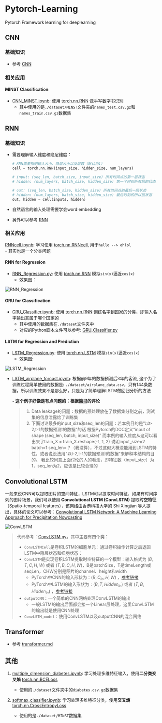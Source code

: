 # Pytorch-Learning
Pytorch Framework learning for deeplearning  

## CNN
### 基础知识
- 参考 [CNN](./CNN/CNN.md)

### 相关应用
#### MINST Classification
- [CNN_MINST.ipynb](./CNN/CNN_MINST.ipynb): 使用 [torch.nn.RNN](https://pytorch.org/docs/stable/generated/torch.nn.RNN.html) 做手写数字书识别  
    - 其中使用的是`./dataset/MINST`文件夹的`names_test.csv.gz`和`names_train.csv.gz`数据集  

## RNN
### 基础知识
- 需要理解输入维度和隐层维度：

  ```python
  # RNN需要指明输入大小、隐层大小以及层数（默认为1）
  cell = torch.nn.RNN(input_size, hidden_size, num_layers)
  
  # input: (seq_len, batch_size, input_size) 所有时间点的第一层状态
  # hidden: (num_layers, batch_size, hidden_size) 第一个时刻所有层的状态
  
  # out: (seq_len, batch_size, hidden_size) 所有时间点的最后一层状态
  # hidden: (num_layers, batch_size, hidden_size) 最后时刻的所以层状态
  out, hidden = cell(inputs, hidden)
  ```

- 自然语言的输入处理需要学会word embedding

- 另外可以参考 [RNN](./RNN/RNN.md)

### 相关应用

[RNNcell.ipynb](./RNN/RNNcell.ipynb): 学习使用 [torch.nn.RNNcell](https://pytorch.org/docs/stable/generated/torch.nn.RNNCell.html?highlight=rnncell#torch.nn.RNNCell), 用于`hello --> ohlol`  
    - 其实也是一个分类问题  

#### RNN for Regression  
- [RNN_Regression.py](./RNN/RNN_Regression.py): 使用 [torch.nn.RNN](https://pytorch.org/docs/stable/generated/torch.nn.RNN.html) 模拟`sin(x)`逼近`cos(x)`  
   - 效果图：  

![RNN_Regression](https://i.loli.net/2021/03/12/4ozBxbLsX1c6f3J.gif)


#### GRU for Classification

- [GRU_Classifier.ipynb](./RNN/GRU_Classifier.ipynb): 使用 [torch.nn.RNN](https://pytorch.org/docs/stable/generated/torch.nn.GRU.html) 训练名字到国家的分类，即输入名字输出其属于哪个国家的
    - 其中使用的数据集在`./dataset`文件夹中  
    - 对应的Python脚本文件可以参考: [GRU_Classifier.py](./RNN/GRU_Classifier.py)

#### LSTM for Regression and Prediction
- [LSTM_Regression.py](./LSTM/LSTM_Regression.py): 使用 [torch.nn.LSTM](https://pytorch.org/docs/stable/generated/torch.nn.LSTM.html) 模拟`sin(x)`逼近`cos(x)`  
   - 效果图:  

![LSTM_Regression](https://i.loli.net/2021/03/12/7OJvI1sP26HuzAF.gif)

- [LSTM_airplane_forcast.ipynb](./LSTM/LSTM_airplane_forcast.ipynb): 根据前9年的数据预测后3年的客流, 这个为了训练过程简单使用的数据是: `./dataset/airplane_data.csv`，只有144条数据，所以训练效果不是那么好，只是为了简单理解LSTM做回归分析的方法

   **- 这个例子好像是有点问题的：根据[简书](https://www.jianshu.com/p/18f397d908be)的评论**

   > 1. Data leakage的问题：数据的预处理放在了数据集分割之前，测试集的信息泄露给了训练集
   > 2. 下面讨论最多的input_size和seq_len的问题：若本例目的是"以t-2,t-1的数据预测t的数据"的话
   >    根据Pytorch的DOC定义“input of shape (seq_len, batch, input_size)”
   >    而本例的输入维度从这可以看出来了train_X = train_X.reshape(-1, 1, 2)
   >    说明input_size=2 batch=1 seq_len=？（我没算），不过这似大概没能用到LSTM的特性，或者说没法用"以t-2,t-1的数据预测t的数据"来解释本结构的目的。
   >    我比较同意上面讨论的人的看法，即特征数（input_size）为1，seq_len为2，应该是比较合理的





## Convolutional LSTM

一般来说CNN可以提取图片的空间特征，LSTM可以提取时间特征，如果有时间序列的图片场景，我们可以使用 **Convolutional LSTM (ConvLSTM)** 提取**时空特征**（Spatio-temporal features），该网络由香港科技大学的 Shi Xingjian 等人提出，具体的论文可以参考：[Convolutional LSTM Network: A Machine Learning Approach for Precipitation Nowcasting](https://arxiv.org/abs/1506.04214)

![ConvLSTM](https://s2.loli.net/2022/01/11/n7FSVUbqstr28dj.png)

> 代码参考：[ConvLSTM.py](./ConvLSTM.py)，其中主要有四个类：
>
> - `ConvLSTMCell`是卷积LSTM的细胞单元：通过卷积操作计算之后返回LSTM中隐层状态和细胞状态；
> - `ConvLSTM`是实现卷积LSTM提取时空特征的一个模型：输入格式为 $(B, T, C, H, W)$ 或者 $(T, B, C, H, W)$，B是batchSize，T是timeLength或seqLen，CHW分别是图片的channel、height和width
>   - PyTorch中CNN的输入形状为：$(B,C_{in},H,W)$ ，[参考链接](https://pytorch.org/docs/stable/generated/torch.nn.Conv2d.html?highlight=conv#torch.nn.Conv2d)
>   - PyTorch中LSTM的输入形状为：$(B,T,Hidden_{in})$ 或者 $(T,B,Hidden_{in})$ ，[参考链接](https://pytorch.org/docs/stable/generated/torch.nn.LSTM.html?highlight=lstm#torch.nn.LSTM)
> - `outputCNN`：一个简单的CNN网络处理ConvLSTM的输出
>   - 一般LSTM的输出后面都会接一个Linear层处理，这里ConvLSTM的输出就是使用CNN处理
> - `ConvLSTM_model`：使用ConvLSTM以及outputCNN的混合网络



## Transformer

- 参考 [transformer.md](./Transformer.md)

## 其他  
1. [multiple_dimension_diabetes.ipynb](./LinearNetwork/multiple_dimension_diabetes.ipynb): 学习处理多维特征输入，使用**二分类交叉熵** [torch.nn.BCELoss](https://pytorch.org/docs/stable/generated/torch.nn.BCELoss.html?highlight=bce#torch.nn.BCELoss)  
    - 使用的`./dataset`文件夹中的`diabetes.csv.gz`数据集  

2. [softmax_classifier.ipynb](./softmax_classifier.ipynb): 学习处理多维特征分类，使用**交叉熵** [torch.nn.CrossEntropyLoss](https://pytorch.org/docs/stable/generated/torch.nn.CrossEntropyLoss.html?highlight=crossentropy#torch.nn.CrossEntropyLoss)  
    - 使用的是`./dataset/MINST`数据集  

